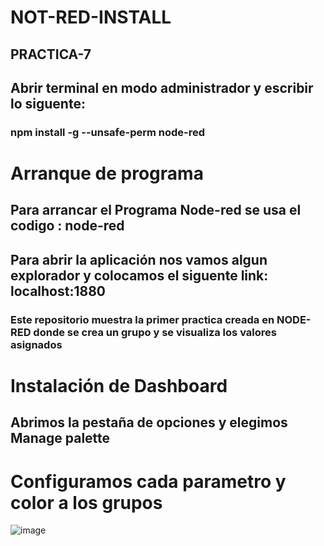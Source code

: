 # NOT-RED-INSTALL
## PRACTICA-7
## Abrir terminal en modo administrador y escribir lo siguente:
### npm install -g --unsafe-perm node-red
# Arranque de programa
## Para arrancar el Programa Node-red se usa el codigo : node-red
## Para abrir la aplicación nos vamos algun explorador y colocamos el siguente link: localhost:1880
### Este repositorio muestra la primer practica creada en NODE-RED donde se crea un grupo y se visualiza los valores asignados
# Instalación de Dashboard
## Abrimos la pestaña de opciones y elegimos Manage palette

# Configuramos cada parametro y color a los grupos

![image](https://github.com/ErickRomeroRamos/practica-7-NOT-RED-INSTALL/assets/153964793/9e36bc4c-4164-4c90-b2e1-864d0315f52f)

